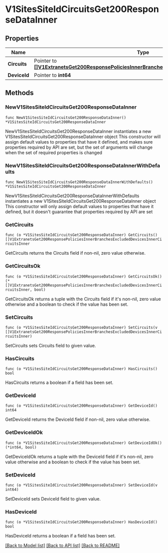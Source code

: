 # V1SitesSiteIdCircuitsGet200ResponseDataInner

## Properties

Name | Type | Description | Notes
------------ | ------------- | ------------- | -------------
**Circuits** | Pointer to [**[]V1ExtranetsGet200ResponsePoliciesInnerBranchesExcludedDevicesInnerCircuitsInner**](V1ExtranetsGet200ResponsePoliciesInnerBranchesExcludedDevicesInnerCircuitsInner.md) |  | [optional] 
**DeviceId** | Pointer to **int64** |  | [optional] 

## Methods

### NewV1SitesSiteIdCircuitsGet200ResponseDataInner

`func NewV1SitesSiteIdCircuitsGet200ResponseDataInner() *V1SitesSiteIdCircuitsGet200ResponseDataInner`

NewV1SitesSiteIdCircuitsGet200ResponseDataInner instantiates a new V1SitesSiteIdCircuitsGet200ResponseDataInner object
This constructor will assign default values to properties that have it defined,
and makes sure properties required by API are set, but the set of arguments
will change when the set of required properties is changed

### NewV1SitesSiteIdCircuitsGet200ResponseDataInnerWithDefaults

`func NewV1SitesSiteIdCircuitsGet200ResponseDataInnerWithDefaults() *V1SitesSiteIdCircuitsGet200ResponseDataInner`

NewV1SitesSiteIdCircuitsGet200ResponseDataInnerWithDefaults instantiates a new V1SitesSiteIdCircuitsGet200ResponseDataInner object
This constructor will only assign default values to properties that have it defined,
but it doesn't guarantee that properties required by API are set

### GetCircuits

`func (o *V1SitesSiteIdCircuitsGet200ResponseDataInner) GetCircuits() []V1ExtranetsGet200ResponsePoliciesInnerBranchesExcludedDevicesInnerCircuitsInner`

GetCircuits returns the Circuits field if non-nil, zero value otherwise.

### GetCircuitsOk

`func (o *V1SitesSiteIdCircuitsGet200ResponseDataInner) GetCircuitsOk() (*[]V1ExtranetsGet200ResponsePoliciesInnerBranchesExcludedDevicesInnerCircuitsInner, bool)`

GetCircuitsOk returns a tuple with the Circuits field if it's non-nil, zero value otherwise
and a boolean to check if the value has been set.

### SetCircuits

`func (o *V1SitesSiteIdCircuitsGet200ResponseDataInner) SetCircuits(v []V1ExtranetsGet200ResponsePoliciesInnerBranchesExcludedDevicesInnerCircuitsInner)`

SetCircuits sets Circuits field to given value.

### HasCircuits

`func (o *V1SitesSiteIdCircuitsGet200ResponseDataInner) HasCircuits() bool`

HasCircuits returns a boolean if a field has been set.

### GetDeviceId

`func (o *V1SitesSiteIdCircuitsGet200ResponseDataInner) GetDeviceId() int64`

GetDeviceId returns the DeviceId field if non-nil, zero value otherwise.

### GetDeviceIdOk

`func (o *V1SitesSiteIdCircuitsGet200ResponseDataInner) GetDeviceIdOk() (*int64, bool)`

GetDeviceIdOk returns a tuple with the DeviceId field if it's non-nil, zero value otherwise
and a boolean to check if the value has been set.

### SetDeviceId

`func (o *V1SitesSiteIdCircuitsGet200ResponseDataInner) SetDeviceId(v int64)`

SetDeviceId sets DeviceId field to given value.

### HasDeviceId

`func (o *V1SitesSiteIdCircuitsGet200ResponseDataInner) HasDeviceId() bool`

HasDeviceId returns a boolean if a field has been set.


[[Back to Model list]](../README.md#documentation-for-models) [[Back to API list]](../README.md#documentation-for-api-endpoints) [[Back to README]](../README.md)


